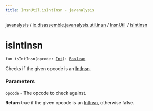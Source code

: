 ```yaml
---
title: InsnUtil.isIntInsn - javanalysis
---
```


[javanalysis](../../index.html) / [io.disassemble.javanalysis.util.insn](../index.html) / [InsnUtil](index.html) / [isIntInsn](./is-int-insn.html)

# isIntInsn

`fun isIntInsn(opcode: `[`Int`](https://kotlinlang.org/api/latest/jvm/stdlib/kotlin/-int/index.html)`): `[`Boolean`](https://kotlinlang.org/api/latest/jvm/stdlib/kotlin/-boolean/index.html)

Checks if the given opcode is an [IntInsn](../../io.disassemble.javanalysis.insn/-int-insn/index.html).

### Parameters

`opcode` - The opcode to check against.

**Return**
true if the given opcode is an [IntInsn](../../io.disassemble.javanalysis.insn/-int-insn/index.html), otherwise false.

